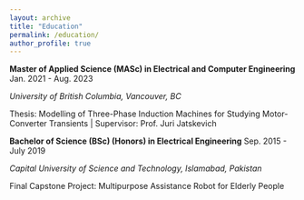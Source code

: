 ```yaml
---
layout: archive
title: "Education"
permalink: /education/
author_profile: true
---
```


**Master of Applied Science (MASc) in Electrical and Computer Engineering**       Jan. 2021 - Aug. 2023

*University of British Columbia, Vancouver, BC*

Thesis: Modelling of Three-Phase Induction Machines for Studying Motor-Converter Transients | Supervisor: Prof. Juri Jatskevich


**Bachelor of Science (BSc) (Honors) in Electrical Engineering**       Sep. 2015 - July 2019

*Capital University of Science and Technology, Islamabad, Pakistan*

Final Capstone Project: Multipurpose Assistance Robot for Elderly People

